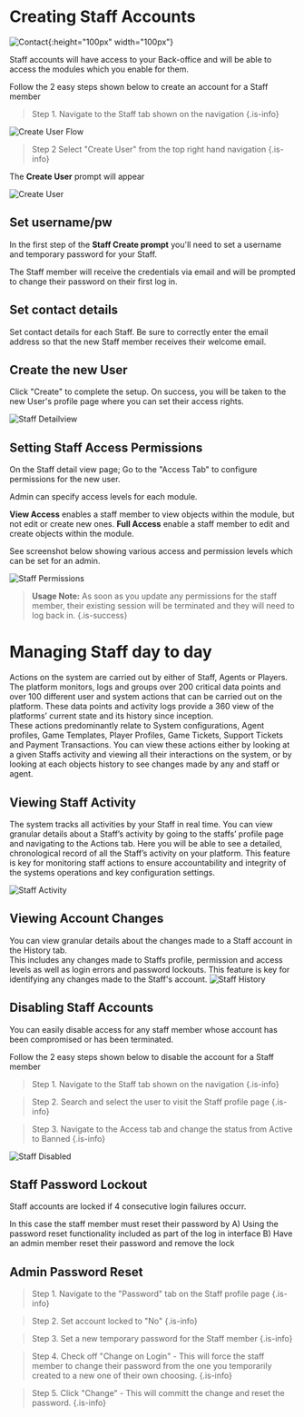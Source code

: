 <!-- TITLE: Managing Staff -->
<!-- SUBTITLE: A quick overview on how to create accounts for your internal Staff -->
# Creating Staff Accounts
![Contact](/uploads/contact.png "Contact"){:height="100px" width="100px"}

Staff accounts will have access to your Back-office and will be able to access the modules which you enable for them.

Follow the 2 easy steps shown below to create an account for a Staff member

> Step 1.  Navigate to the Staff tab shown on the navigation
{.is-info}

![Create User Flow](/uploads/create-user-flow.png "Create User Flow")

> Step 2 Select "Create User" from the top right hand navigation
{.is-info}


The **Create User** prompt will appear

![Create User](/uploads/create-user.png "Create User")

## Set username/pw
 In the first step of the **Staff Create prompt** you'll need to set a username and temporary password for your Staff.
 
 The Staff member will receive the credentials via email and will be prompted to change their password on their first log in.

## Set contact details

Set contact details for each Staff. Be sure to correctly enter the email address so that the new Staff member receives their welcome email. 

## Create the new User

Click "Create" to complete the setup. On success, you will be taken to the new User's profile page where you can set their access rights. 

![Staff Detailview](/uploads/staff-detailview.png "Staff Detailview")

## Setting Staff Access Permissions

On the Staff detail view page;  Go to the "Access Tab" to configure permissions for the new user. 

Admin can specify access levels for each module. 

**View Access** enables a staff member to view objects within the module, but not edit or create new ones.
**Full Access** enable a staff member to edit and create objects within the module.

See screenshot below showing various access and permission levels which can be set for an admin.

![Staff Permissions](/uploads/staff-permissions.png "Staff Permissions")

> **Usage Note:** As soon as you update any permissions for the staff member, their existing session will be terminated and they will need to log back in.
{.is-success}

# Managing Staff day to day

Actions on the system are carried out by either of Staff, Agents or Players.
The platform monitors, logs and groups over 200 critical data points and over 100 different user and system actions that can be carried out on the platform.
These data points and activity logs provide a 360 view of the platforms’ current state and its history since inception.  
These actions predominantly relate to System configurations, Agent profiles, Game Templates, Player Profiles, Game Tickets, Support Tickets and Payment Transactions.
You can view these actions either by looking at a given Staffs activity and viewing all their interactions on the system, or by looking at each objects history to see changes made by any and staff or agent.


## Viewing Staff Activity

The system tracks all activities by your Staff in real time.
You can view granular details about a Staff’s activity by going to the staffs’ profile page and navigating to the Actions tab.
Here you will be able to see a detailed, chronological record of all the Staff’s activity on your platform.
This feature is key for monitoring staff actions to ensure accountability and integrity of the systems operations and key configuration settings.

![Staff Activity](/uploads/staff-activity.png "Staff Activity")


## Viewing Account Changes 

You can view granular details about the changes made to a Staff account in the History tab.  
This includes any changes made to Staffs profile, permission and access levels as well as login errors and password lockouts.
This feature is key for identifying any changes made to the Staff's account.
![Staff History](/uploads/staff-history.png "Staff History")


## Disabling Staff Accounts

You can easily disable access for any staff member whose account has been compromised or has been terminated.

Follow the 2 easy steps shown below to disable the account for a Staff member

> Step 1.  Navigate to the Staff tab shown on the navigation
{.is-info}

> Step 2. Search and select the user to visit the Staff profile page
{.is-info}

> Step 3. Navigate to the Access tab and change the status from Active to Banned
{.is-info}

![Staff Disabled](/uploads/staff-disabled.png "Staff Disabled")

## Staff Password Lockout

Staff accounts are locked if 4 consecutive login failures occurr.  

In this case the staff member must reset their password by 
A) Using the password reset functionality included as part of the log in interface
B) Have an admin member reset their password and remove the lock

## Admin Password Reset

> Step 1.  Navigate to the "Password" tab on the Staff profile page
{.is-info}

> Step 2.  Set account locked to "No"
{.is-info}

> Step 3. Set a new temporary password for the Staff member
{.is-info}

> Step 4. Check off "Change on Login"  - This will force the staff member to change their password from the one you temporarily created to a new one of their own choosing.
{.is-info}

> Step 5. Click "Change"  - This will committ the change and reset the password.
{.is-info}



